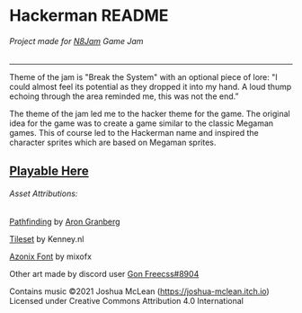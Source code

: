 # Hackerman README
###### Project made for [N8Jam](https://itch.io/jam/n8jam) Game Jam
---
Theme of the jam is "Break the System" with an optional piece of lore: "I could almost feel its potential as they dropped it into my hand. A loud thump echoing through the area reminded me, this was not the end.”

The theme of the jam led me to the hacker theme for the game. The original idea for the game was to create a game similar to the classic Megaman games. This of course led to the Hackerman name and inspired the character sprites which are based on Megaman sprites.

[Playable Here](https://theboxfriend.itch.io/hackerman)
---
###### Asset Attributions:
[Pathfinding](https://arongranberg.com/astar) by [Aron Granberg](https://arongranberg.com/)

[Tileset](https://kenney.nl/assets/bit-platformer-pack) by Kenney.nl

[Azonix Font](https://www.fontspace.com/azonix-font-f30718) by mixofx

Other art made by discord user [Gon Freecss#8904]()

  Contains music ©2021 Joshua McLean (https://joshua-mclean.itch.io)
  Licensed under Creative Commons Attribution 4.0 International
